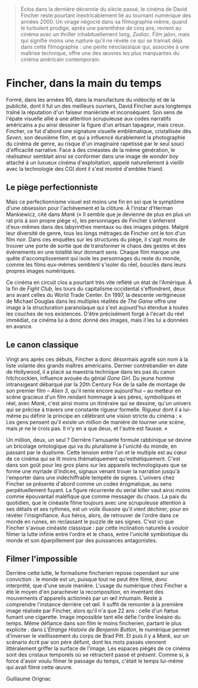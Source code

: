 > Éclos dans la dernière décennie du siècle passé, le cinéma de David Fincher reste pourtant inextricablement lié au tournant numérique des années 2000. Un virage négocié dans sa filmographie même, quand le turbulent prodige, après une parenthèse de cinq ans, revient au cinéma avec un thriller inhabituellement long, _Zodiac_. Film jalon, mais qui signifie moins une rupture qu'il ne révèle ce qui se tramait déjà dans cette filmographie : une pente néoclassique qui, associée à une maîtrise technique, offre une des œuvres les plus marquantes du cinéma américain contemporain.

# Fincher, dans la main du temps

Formé, dans les années 90, dans la manufacture du vidéoclip et de la publicité, dont il fut un des meilleurs ouvriers, David Fincher aura longtemps traîné la réputation d'un faiseur maniériste et inconséquent. Son sens de l'épate visuelle allié à une attention scrupuleuse aux codes narratifs américains a pu ainsi dessiner la figure d'un artisan tapageur, mais creux. Fincher, ce fut d'abord une signature visuelle emblématique, cristallisée dès _Seven_, son deuxième film, et qui a influencé durablement la photographie du cinéma de genre, au risque d'un imaginaire rapetissé par le seul souci d'efficacité narrative. Face à des cinéastes de la même génération, le réalisateur semblait ainsi se conformer dans une image de _wonder boy_ attaché à un luxueux cinéma d'exploitation, appelé naturellement à vieillir avec la technologie des CGI dont il s'est montré d'emblée friand.

## Le piège perfectionniste

Mais ce perfectionnisme visuel est moins une fin en soi que le symptôme d'une obsession pour l'achèvement et la clôture. À l'instar d'Herman Mankiewicz, cité dans _Mank_ (« Il semble que je devienne de plus en plus un rat pris à son propre piège »), les personnages de Fincher s'enferrent d'eux-mêmes dans des labyrinthes mentaux ou des images pièges. Malgré leur diversité de genre, tous les longs métrages de Fincher ont le ton d'un film noir. Dans ces enquêtes sur les structures du piège, il s'agit moins de trouver une porte de sortie que de transformer le chaos des gestes et des événements en une totalité leur donnant sens. Chaque film marque une quête d'accomplissement qui isole les personnages du reste du monde, comme les films eux-mêmes semblent s'isoler du réel, bouclés dans leurs propres images numériques.

Ce cinéma en circuit clos a pourtant très vite reflété un état de l'Amérique. À la fin de _Fight Club_, les tours du capitalisme occidental s'effondrent, deux ans avant celles du World Trade Center. En 1997, la descente vertigineuse de Michael Douglas dans les multiples réalités de _The Game_ offre une image à la structuration paranoïaque qui s'est aujourd'hui étendue à toutes les couches de nos existences. D'être précisément forgé à l'écart du réel immédiat, ce cinéma lui a donc donné des images, mais il les lui a données en avance.

## Le canon classique

Vingt ans après ces débuts, Fincher a donc désormais agrafé son nom à la liste volante des grands maîtres américains. Dernier contrebandier en date de Hollywood, il a placé sa maestria technique dans les pas du canon hitchcockien, influence avouée du génial _Gone Girl_. Du jeune homme intransigeant débarqué par la 20th Century Fox de la salle de montage de son premier film – _Alien 3_, qu'il renie encore aujourd'hui – au metteur en scène gracieux d'un film rendant hommage à ses pères, symboliques et réel, avec _Mank_, c'est ainsi moins un itinéraire qui se dessine, qu'un univers qui se précise à travers une constante rigueur formelle. Rigueur dont il a lui-même pu définir le principe en célébrant une vision stricte du cinéma : « Les gens pensent qu'il existe un million de manière de tourner une scène, mais je ne le crois pas. Il n'y en a que deux, et l'autre est fausse. »

Un million, deux, un seul ? Derrière l'amusante formule rabbinique se devine un bricolage ontologique qui va du pluralisme à l'unicité du monde, en passant par le dualisme. Cette tension entre l'un et le multiple est au cœur de ce cinéma qui se lit moins thématiquement qu'esthétiquement. C'est dans son goût pour les gros plans sur les appareils technologiques que se forme une myriade d'indices, signaux venant trouer la narration jusqu'à l'emporter dans une indéchiffrable tempête de signes. L'univers chez Fincher se présente d'abord comme un codex énigmatique, au sens perpétuellement fuyant. La figure récurrente du serial killer vaut ainsi moins comme épouvantail maléfique que comme messager du chaos. La paix du quotidien, que le cinéaste filme toujours avec une scrupuleuse attention à ses détails et ses rythmes, est un voile illusoire qu'il vient déchirer, pour en révéler l'insignifiance. Aux héros, alors, de retrouver de l'ordre dans ce monde en ruines, en reclassant le puzzle de ses signes. C'est ici que Fincher s'avoue cinéaste classique : par cette inclination naturelle à vouloir filmer la lutte infinie entre l'ordre et le chaos, entre l'unicité symbiotique du monde et son éparpillement par des puissances antagonistes.

## Filmer l'impossible

Derrière cette lutte, le formalisme fincherien repose cependant sur une conviction : le monde est un, puisque tout ne peut être filmé, donc interprété, que d'une seule manière. L'usage du numérique chez Fincher a été le moyen d'en parachever la recomposition, en inventant des mouvements d'appareils actionnés par un œil inhumain. Reste à comprendre l'instance derrière cet œil. Il suffit de remonter à la première image réalisée par Fincher, alors qu'il n'a que 22 ans : celle d'un fœtus fumant une cigarette. Image impossible tant elle défie l'ordre linéaire du temps. Même défiance dans son film le moins fincherien, partant le plus explicite : dans _L'Étrange Histoire de Benjamin Button_, le numérique permet d'inverser le vieillissement du corps de Brad Pitt. Et puis il y a _Mank_, sur un scénario écrit par son père défunt, dont les mots passés viennent littéralement griffer la surface de l'image. Les espaces piégés de ce cinéma sont des cristaux temporels où se rétractent passé et présent. Comme si, à force d'avoir voulu filmer le passage du temps, c'était le temps lui-même qui avait filmé cette œuvre.

Guillaume Orignac
